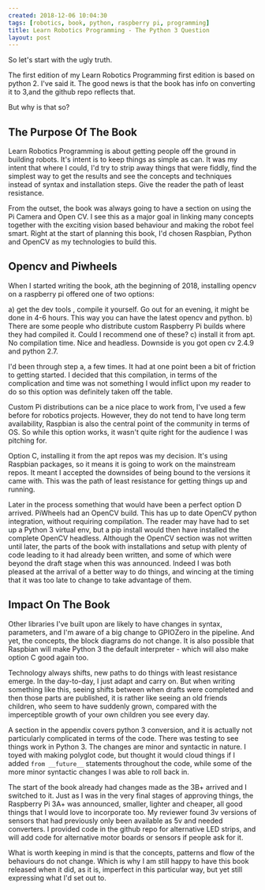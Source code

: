 ```yaml
---
created: 2018-12-06 10:04:30
tags: [robotics, book, python, raspberry pi, programming]
title: Learn Robotics Programming - The Python 3 Question
layout: post
---
```

So let's start with the ugly truth.

The first edition of my Learn Robotics Programming first edition is based on python 2. I've said it. The good news is that the book has info on converting it to 3,and the github repo reflects that.

But why is that so?

## The Purpose Of The Book

Learn Robotics Programming is about getting people off the ground in building robots. It's intent is to keep things as simple as can. It was my intent that where I could, I'd try to strip away things that were fiddly, find the simplest way to get the results and see the concepts and techniques instead of syntax and installation steps. Give the reader the path of least resistance.

From the outset, the book was always going to have a section on using the Pi Camera and Open CV. I see this as a major goal in linking many concepts together with the exciting vision based behaviour and making the robot feel smart. Right at the start of planning this book, I'd chosen Raspbian, Python and OpenCV as my technologies to build this.

## Opencv and Piwheels

When I started writing the book, ath the beginning of 2018, installing opencv on a raspberry pi offered one of two options:

a) get the dev tools , compile it yourself. Go out for an evening, it might be done in 4-6 hours. This way you can have the latest opencv and python.
b) There are some people who distribute custom Raspberry Pi builds where they had compiled it. Could I recommend one of these?
c) install it from apt. No compilation time. Nice and headless. Downside is you got open cv 2.4.9 and python 2.7.

I'd been through step a, a few times. It had at one point been a bit of friction to getting started. I decided that this compilation, in terms of the complication and time was not something I would inflict upon my reader to do so this option was definitely taken off the table.

Custom Pi distributions can be a nice place to work from, I've used a few before for robotics projects. However, they do not tend to have long term availability, Raspbian is also the central point of the community in terms of OS. So while this option works, it wasn't quite right for the audience I was pitching for.

Option C, installing it from the apt repos was my decision. It's using Raspbian packages, so it means it is going to work on the mainstream repos. It meant I accepted the downsides of being bound to the versions it came with. This was the path of least resistance for getting things up and running.

Later in the process something that would have been a perfect option D arrived. PiWheels had an OpenCV build. This has up to date OpenCV python integration, without requiring compilation. The reader may have had to set up a Python 3 virtual env, but a pip install would then have installed the complete OpenCV headless. Although the OpenCV section was not written until later, the parts of the book with installations and setup with plenty of code leading to it had already been written, and some of which were beyond the draft stage when this was announced. Indeed I was both pleased at the arrival of a better way to do things, and wincing at the timing that it was too late to change to take advantage of them.

## Impact On The Book

Other libraries I've built upon are likely to have changes in syntax, parameters, and I'm aware of a big change to GPIOZero in the pipeline. And yet, the concepts, the block diagrams do not change.  It is also possible that Raspbian will make Python 3 the default interpreter - which will also make option C good again too.

Technology always shifts, new paths to do things with least resistance emerge. In the day-to-day, I just adapt and carry on. But when writing something like this, seeing shifts between when drafts were completed and then those parts are published, it is rather like seeing an old friends children, who seem to have suddenly grown, compared with the imperceptible growth of your own children you see every day.

A section in the appendix covers python 3 conversion, and it is actually not particularly complicated in terms of the code. There was testing to see things work in Python 3. The changes are minor and syntactic in nature. I toyed with making polyglot code, but thought it would cloud things if I added `from __future__` statements throughout the code, while some of the more minor syntactic changes I was able to roll back in.

The start of the book already had changes made as the 3B+ arrived and I switched to it. Just as I was in the very final stages of approving things, the Raspberry Pi 3A+ was announced, smaller, lighter and cheaper, all good things that I would love to incorporate too. My reviewer found 3v versions of sensors that had previously only been available as 5v and needed converters. I provided code in the github repo for alternative LED strips, and will add code for alternative motor boards or sensors if people ask for it.

What is worth keeping in mind is that the concepts, patterns and flow of the behaviours do not change. Which is why I am still happy to have this book released when it did, as it is, imperfect in this particular way, but yet still expressing what I'd set out to.
